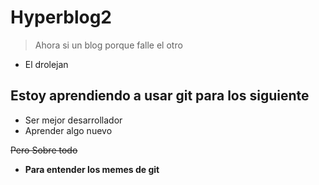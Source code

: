 # Hyperblog2
> Ahora si un blog porque falle el otro
- El drolejan

## Estoy aprendiendo a usar git para los siguiente
- Ser mejor desarrollador
- Aprender algo nuevo

~~Pero Sobre todo~~

- **Para entender los memes de git**